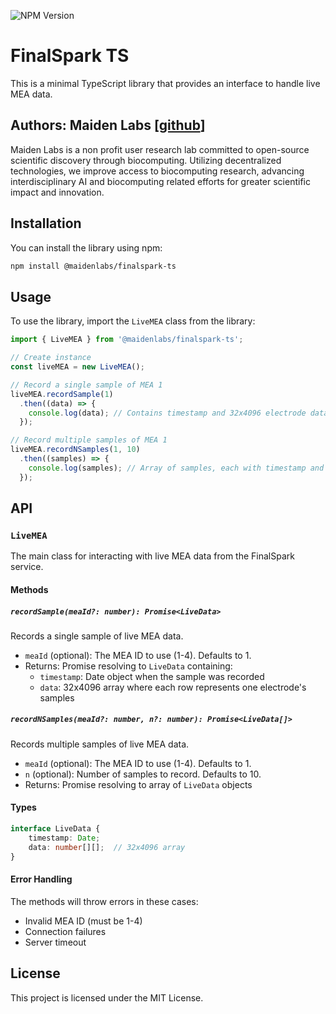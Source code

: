 ![NPM Version](https://img.shields.io/npm/v/%40maidenlabs%2Ffinalspark-ts)

# FinalSpark TS

This is a minimal TypeScript library that provides an interface to handle live MEA data.

## Authors: Maiden Labs [[github](https://github.com/maidenlabs)]

Maiden Labs is a non profit user research lab committed to open-source scientific discovery through biocomputing. Utilizing decentralized technologies, we improve access to biocomputing research, advancing interdisciplinary AI and biocomputing related efforts for greater scientific impact and innovation.

## Installation

You can install the library using npm:

```bash
npm install @maidenlabs/finalspark-ts
```

## Usage

To use the library, import the `LiveMEA` class from the library:

```typescript
import { LiveMEA } from '@maidenlabs/finalspark-ts';

// Create instance
const liveMEA = new LiveMEA();

// Record a single sample of MEA 1
liveMEA.recordSample(1)
  .then((data) => {
    console.log(data); // Contains timestamp and 32x4096 electrode data array
  });

// Record multiple samples of MEA 1
liveMEA.recordNSamples(1, 10)
  .then((samples) => {
    console.log(samples); // Array of samples, each with timestamp and electrode data
  });
```

## API

### `LiveMEA`

The main class for interacting with live MEA data from the FinalSpark service.

#### Methods

##### `recordSample(meaId?: number): Promise<LiveData>`

Records a single sample of live MEA data.

- `meaId` (optional): The MEA ID to use (1-4). Defaults to 1.
- Returns: Promise resolving to `LiveData` containing:
  - `timestamp`: Date object when the sample was recorded
  - `data`: 32x4096 array where each row represents one electrode's samples

##### `recordNSamples(meaId?: number, n?: number): Promise<LiveData[]>`

Records multiple samples of live MEA data.

- `meaId` (optional): The MEA ID to use (1-4). Defaults to 1.
- `n` (optional): Number of samples to record. Defaults to 10.
- Returns: Promise resolving to array of `LiveData` objects

#### Types

```typescript
interface LiveData {
    timestamp: Date;
    data: number[][];  // 32x4096 array
}
```

#### Error Handling

The methods will throw errors in these cases:
- Invalid MEA ID (must be 1-4)
- Connection failures
- Server timeout


## License

This project is licensed under the MIT License.
